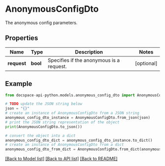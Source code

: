 # AnonymousConfigDto
The anonymous config parameters.

## Properties

Name | Type | Description | Notes
------------ | ------------- | ------------- | -------------
**request** | **bool** | Specifies if the anonymous is a request. | [optional] 

## Example

```python
from docspace-api-python.models.anonymous_config_dto import AnonymousConfigDto

# TODO update the JSON string below
json = "{}"
# create an instance of AnonymousConfigDto from a JSON string
anonymous_config_dto_instance = AnonymousConfigDto.from_json(json)
# print the JSON string representation of the object
print(AnonymousConfigDto.to_json())

# convert the object into a dict
anonymous_config_dto_dict = anonymous_config_dto_instance.to_dict()
# create an instance of AnonymousConfigDto from a dict
anonymous_config_dto_from_dict = AnonymousConfigDto.from_dict(anonymous_config_dto_dict)
```
[[Back to Model list]](../README.md#documentation-for-models) [[Back to API list]](../README.md#documentation-for-api-endpoints) [[Back to README]](../README.md)


